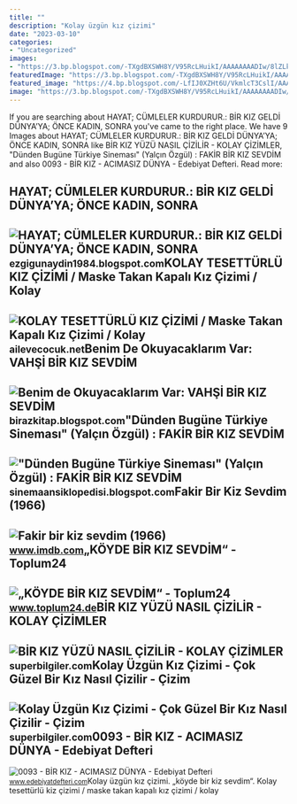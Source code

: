 ```yaml
---
title: ""
description: "Kolay üzgün kız çizimi"
date: "2023-03-10"
categories:
- "Uncategorized"
images:
- "https://3.bp.blogspot.com/-TXgdBXSWH8Y/V95RcLHuikI/AAAAAAAADIw/8lZLkZb9wq898DtYpvS9ZF37V1t033WEQCLcB/s1600/vah%25C5%259Fi%2Bbir%2Bk%25C4%25B1z%2Bsevdim%2BF%25C4%25B0LM.jpg"
featuredImage: "https://3.bp.blogspot.com/-TXgdBXSWH8Y/V95RcLHuikI/AAAAAAAADIw/8lZLkZb9wq898DtYpvS9ZF37V1t033WEQCLcB/s1600/vah%25C5%259Fi%2Bbir%2Bk%25C4%25B1z%2Bsevdim%2BF%25C4%25B0LM.jpg"
featured_image: "https://4.bp.blogspot.com/-LfIJ0XZHt6U/VkmlcT3CslI/AAAAAAAAVmI/ZJIIzqIkZs8/s1600/fakir_bir_kiz_sevdim_1966.jpg"
image: "https://3.bp.blogspot.com/-TXgdBXSWH8Y/V95RcLHuikI/AAAAAAAADIw/8lZLkZb9wq898DtYpvS9ZF37V1t033WEQCLcB/s1600/vah%25C5%259Fi%2Bbir%2Bk%25C4%25B1z%2Bsevdim%2BF%25C4%25B0LM.jpg"
---
```


If you are searching about HAYAT; CÜMLELER KURDURUR.: BİR KIZ GELDİ DÜNYA’YA; ÖNCE KADIN, SONRA you've came to the right place. We have 9 Images about HAYAT; CÜMLELER KURDURUR.: BİR KIZ GELDİ DÜNYA’YA; ÖNCE KADIN, SONRA like BİR KIZ YÜZÜ NASIL ÇİZİLİR - KOLAY ÇİZİMLER, "Dünden Bugüne Türkiye Sineması" (Yalçın Özgül) : FAKİR BİR KIZ SEVDİM and also 0093 - BİR KIZ - ACIMASIZ DÜNYA - Edebiyat Defteri. Read more:

HAYAT; CÜMLELER KURDURUR.: BİR KIZ GELDİ DÜNYA’YA; ÖNCE KADIN, SONRA
--------------------------------------------------------------------

 ![HAYAT; CÜMLELER KURDURUR.: BİR KIZ GELDİ DÜNYA’YA; ÖNCE KADIN, SONRA](https://3.bp.blogspot.com/-rdi-UoBMHgw/WS1xIp4OcVI/AAAAAAAAAQE/0e7YRpJ0mfcoXPnWy1aOTwflzeF2WnAowCLcB/s1600/IMG-20170506-WA0042.jpg) <small>ezgigunaydin1984.blogspot.com</small>KOLAY TESETTÜRLÜ KIZ ÇİZİMİ / Maske Takan Kapalı Kız Çizimi / Kolay
-------------------------------------------------------------------

 ![KOLAY TESETTÜRLÜ KIZ ÇİZİMİ / Maske Takan Kapalı Kız Çizimi / Kolay](https://i.ytimg.com/vi/LLQ1M8flJDI/maxresdefault.jpg) <small>ailevecocuk.net</small>Benim De Okuyacaklarım Var: VAHŞİ BİR KIZ SEVDİM
------------------------------------------------

 ![Benim de Okuyacaklarım Var: VAHŞİ BİR KIZ SEVDİM](https://3.bp.blogspot.com/-TXgdBXSWH8Y/V95RcLHuikI/AAAAAAAADIw/8lZLkZb9wq898DtYpvS9ZF37V1t033WEQCLcB/s1600/vah%25C5%259Fi%2Bbir%2Bk%25C4%25B1z%2Bsevdim%2BF%25C4%25B0LM.jpg) <small>birazkitap.blogspot.com</small>"Dünden Bugüne Türkiye Sineması" (Yalçın Özgül) : FAKİR BİR KIZ SEVDİM
----------------------------------------------------------------------

 !["Dünden Bugüne Türkiye Sineması" (Yalçın Özgül) : FAKİR BİR KIZ SEVDİM](https://4.bp.blogspot.com/-LfIJ0XZHt6U/VkmlcT3CslI/AAAAAAAAVmI/ZJIIzqIkZs8/s1600/fakir_bir_kiz_sevdim_1966.jpg) <small>sinemaansiklopedisi.blogspot.com</small>Fakir Bir Kiz Sevdim (1966)
---------------------------

 ![Fakir bir kiz sevdim (1966)](https://m.media-amazon.com/images/M/MV5BNGRkZTViMDgtODgwOS00NzcyLWE2ZDgtOTY2OTM0MThlYmE4XkEyXkFqcGdeQXVyMjc2Mzk3ODA@._V1_FMjpg_UX1000_.jpg) <small>www.imdb.com</small>„KÖYDE BİR KIZ SEVDİM“ - Toplum24
---------------------------------

 ![„KÖYDE BİR KIZ SEVDİM“ - Toplum24](https://www.toplum24.de/uploads/posts/koyde-bir-kiz-sevdim-b5760824.jpg) <small>www.toplum24.de</small>BİR KIZ YÜZÜ NASIL ÇİZİLİR - KOLAY ÇİZİMLER
-------------------------------------------

 ![BİR KIZ YÜZÜ NASIL ÇİZİLİR - KOLAY ÇİZİMLER](https://cdn.superbilgiler.com/wp-content/uploads/2022/09/BIR-KIZ-YUZU-NASIL-CIZILIR-KOLAY-CIZIMLER-768x432.jpg) <small>superbilgiler.com</small>Kolay Üzgün Kız Çizimi - Çok Güzel Bir Kız Nasıl Çizilir - Çizim
----------------------------------------------------------------

 ![Kolay Üzgün Kız Çizimi - Çok Güzel Bir Kız Nasıl Çizilir - Çizim](https://cdn.superbilgiler.com/wp-content/uploads/2022/09/Kolay-Uzgun-Kiz-Cizimi-Cok-Guzel-Bir-Kiz-Nasil-300x169.jpg) <small>superbilgiler.com</small>0093 - BİR KIZ - ACIMASIZ DÜNYA - Edebiyat Defteri
--------------------------------------------------

 ![0093 - BİR KIZ - ACIMASIZ DÜNYA - Edebiyat Defteri](https://i.edebiyatdefteri.com/resim/resimli_yazi/buyuk/180319.jpg) <small>www.edebiyatdefteri.com</small>Kolay üzgün kız çizimi. „köyde bi̇r kiz sevdi̇m“. Kolay tesettürlü kiz çi̇zi̇mi̇ / maske takan kapalı kız çizimi / kolay
